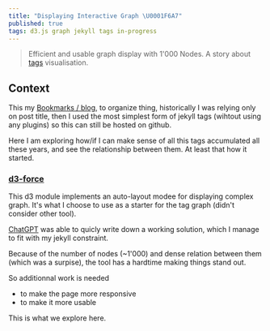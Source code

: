 ```yaml
---
title: "Displaying Interactive Graph \U0001F6A7"
published: true
tags: d3.js graph jekyll tags in-progress
---
```

> Efficient and usable graph display with 1'000 Nodes. A story about [tags](tags/) visualisation.

## Context

This my [Bookmarks / blog](/about), to organize thing, historically I was relying only on post title, then I used the most simplest form of jekyll tags (wihtout using any plugins) so this can still be hosted on github.

Here I am exploring how/if I can make sense of all this tags accumulated all these years, and see the relationship between them. At least that how it started.

### [d3-force](https://d3js.org/d3-force)

This d3 module implements an auto-layout modee for displaying complex graph. It's what I choose to use as a starter for the tag graph (didn't consider other tool).

[ChatGPT](https://chatgpt.com/share/67d4209c-94f0-800d-9cb2-b38c22a052e7) was able to quicly write down a working solution, which I manage to fit with my jekyll constraint.

Because of the number of nodes (~1'000) and dense relation between them (which was a surpise), the tool has a hardtime making things stand out.

So additionnal work is needed
- to make the page more responsive
- to make it more usable


This is what we explore here.
